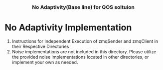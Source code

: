 <!-- PROJECT LOGO -->
<br />
<p align="center">
  <h3 align="center">No Adaptivity(Base line) for QOS soltuion</h3>
</p>


<!-- ABOUT -->
# No Adaptivity Implementation

1. Instructions for Independent Execution of zmqSender and zmqClient in their Respective Directories
2. Noise implementations are not included in this directory. Please utilize the provided noise implementations located in other directories, or implement your own as needed.